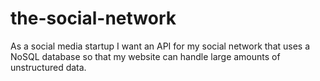 # the-social-network
As a social media startup I want an API for my social network that uses a NoSQL database so that my website can handle large amounts of unstructured data.
